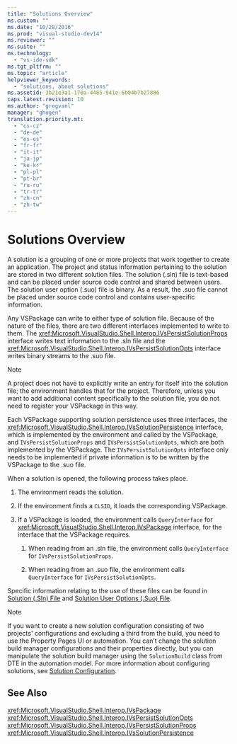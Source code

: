 ```yaml
---
title: "Solutions Overview"
ms.custom: ""
ms.date: "10/28/2016"
ms.prod: "visual-studio-dev14"
ms.reviewer: ""
ms.suite: ""
ms.technology: 
  - "vs-ide-sdk"
ms.tgt_pltfrm: ""
ms.topic: "article"
helpviewer_keywords: 
  - "solutions, about solutions"
ms.assetid: 3b21e3a1-170a-4485-941e-6b04b7b27886
caps.latest.revision: 10
ms.author: "gregvanl"
manager: "ghogen"
translation.priority.mt: 
  - "cs-cz"
  - "de-de"
  - "es-es"
  - "fr-fr"
  - "it-it"
  - "ja-jp"
  - "ko-kr"
  - "pl-pl"
  - "pt-br"
  - "ru-ru"
  - "tr-tr"
  - "zh-cn"
  - "zh-tw"
---
```

# Solutions Overview
A solution is a grouping of one or more projects that work together to create an application. The project and status information pertaining to the solution are stored in two different solution files. The solution (.sln) file is text-based and can be placed under source code control and shared between users. The solution user option (.suo) file is binary. As a result, the .suo file cannot be placed under source code control and contains user-specific information.  
  
 Any VSPackage can write to either type of solution file. Because of the nature of the files, there are two different interfaces implemented to write to them. The <xref:Microsoft.VisualStudio.Shell.Interop.IVsPersistSolutionProps> interface writes text information to the .sln file and the <xref:Microsoft.VisualStudio.Shell.Interop.IVsPersistSolutionOpts> interface writes binary streams to the .suo file.  
  
> [!NOTE]
>  A project does not have to explicitly write an entry for itself into the solution file; the environment handles that for the project. Therefore, unless you want to add additional content specifically to the solution file, you do not need to register your VSPackage in this way.  
  
 Each VSPackage supporting solution persistence uses three interfaces, the <xref:Microsoft.VisualStudio.Shell.Interop.IVsSolutionPersistence> interface, which is implemented by the environment and called by the VSPackage, and `IVsPersistSolutionProps` and `IVsPersistSolutionOpts`, which are both implemented by the VSPackage. The `IVsPersistSolutionOpts` interface only needs to be implemented if private information is to be written by the VSPackage to the .suo file.  
  
 When a solution is opened, the following process takes place.  
  
1.  The environment reads the solution.  
  
2.  If the environment finds a `CLSID`, it loads the corresponding VSPackage.  
  
3.  If a VSPackage is loaded, the environment calls `QueryInterface` for <xref:Microsoft.VisualStudio.Shell.Interop.IVsPackage> interface, for the interface that the VSPackage requires.  
  
    1.  When reading from an .sln file, the environment calls `QueryInterface` for `IVsPersistSolutionProps`.  
  
    2.  When reading from an .suo file, the environment calls `QueryInterface` for `IVsPersistSolutionOpts`.  
  
 Specific information relating to the use of these files can be found in [Solution (.Sln) File](../../extensibility/internals/solution-dot-sln-file.md) and [Solution User Options (.Suo) File](../../extensibility/internals/solution-user-options-dot-suo-file.md).  
  
> [!NOTE]
>  If you want to create a new solution configuration consisting of two projects' configurations and excluding a third from the build, you need to use the Property Pages UI or automation. You can’t change the solution build manager configurations and their properties directly, but you can manipulate the solution build manager using the `SolutionBuild` class from DTE in the automation model. For more information about configuring solutions, see [Solution Configuration](../../extensibility/internals/solution-configuration.md).  
  
## See Also  
 <xref:Microsoft.VisualStudio.Shell.Interop.IVsPackage>   
 <xref:Microsoft.VisualStudio.Shell.Interop.IVsPersistSolutionOpts>   
 <xref:Microsoft.VisualStudio.Shell.Interop.IVsPersistSolutionProps>   
 <xref:Microsoft.VisualStudio.Shell.Interop.IVsSolutionPersistence>
